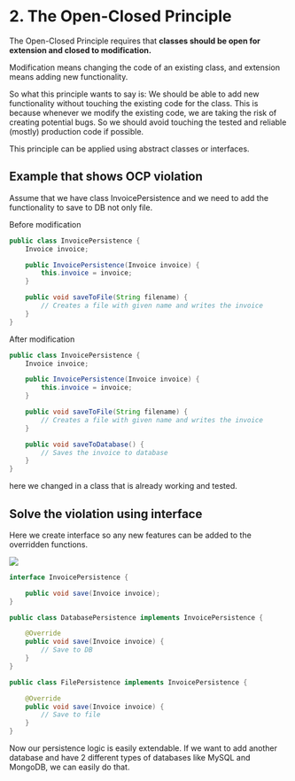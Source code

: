 # 2. The Open-Closed Principle

The Open-Closed Principle requires that **classes should be open for extension and closed to modification.**

Modification means changing the code of an existing class, and extension means adding new functionality.

So what this principle wants to say is: We should be able to add new functionality without touching the existing code for the class. This is because whenever we modify the existing code, we are taking the risk of creating potential bugs. So we should avoid touching the tested and reliable (mostly) production code if possible.

This principle can be applied using abstract classes or interfaces.

## Example that shows OCP violation

Assume that we have class InvoicePersistence and we need to add the functionality to save to DB not only file.

Before modification

```java
public class InvoicePersistence {
    Invoice invoice;

    public InvoicePersistence(Invoice invoice) {
        this.invoice = invoice;
    }

    public void saveToFile(String filename) {
        // Creates a file with given name and writes the invoice
    }
}
```

After modification

```java
public class InvoicePersistence {
    Invoice invoice;

    public InvoicePersistence(Invoice invoice) {
        this.invoice = invoice;
    }

    public void saveToFile(String filename) {
        // Creates a file with given name and writes the invoice
    }

    public void saveToDatabase() {
        // Saves the invoice to database
    }
}
```

here we changed in a class that is already working and tested.

## Solve the violation using interface

Here we create interface so any new features can be added to the overridden functions.

![](https://github.com/Taher-Mohamed-Ahmed-Saad/SOILD-Principles/blob/main/1.%20The%20Single%20Responsibility%20Principle%20(srp)/img.png)

```java
interface InvoicePersistence {

    public void save(Invoice invoice);
}

public class DatabasePersistence implements InvoicePersistence {

    @Override
    public void save(Invoice invoice) {
        // Save to DB
    }
}

public class FilePersistence implements InvoicePersistence {

    @Override
    public void save(Invoice invoice) {
        // Save to file
    }
}
```

Now our persistence logic is easily extendable. If we want to add another database and have 2 different types of databases like MySQL and MongoDB, we can easily do that.

